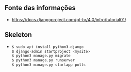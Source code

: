 ## Fonte das informações

- https://docs.djangoproject.com/pt-br/4.0/intro/tutorial01/

## Skeleton

- ```python
  $ sudo apt install python3-django
  $ django-admin startproject <mysite>
  $ python3 manage.py migrate
  $ python3 manage.py runserver
  $ python3 manage.py startapp polls
  ```
